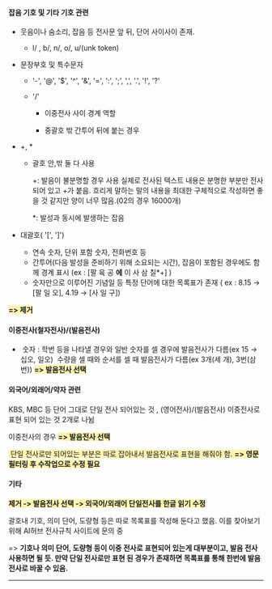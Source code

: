 #### 잡음 기호 및 기타 기호 관련

- 웃음이나 숨소리, 잡음 등 전사문 앞 뒤, 단어 사이사이 존재.

  - l/ , b/, n/, o/, u/(unk token)

    

- 문장부호 및 특수문자

  - '-', '@', '$', '^', '&', '=', ':', ';', ',', '.', '!', '?'

  - '/' 

    - 이중전사 사이 경계 역할

    - 중괄호 밖 간투어 뒤에 붙는 경우

      

- +, *

  - 괄호 안,밖 둘 다 사용

    +: 발음이 불분명할 경우 사용
        실제로 전사된 텍스트 내용은 분명한 부분만 전사되어 있고 +가 붙음. 
         흐리게 말하는 말의 내용을 최대한 구체적으로 작성하면 좋을 것 같지만 양이 너무 많음.(02의 경우 16000개) 

    *: 발성과 동시에 발생하는 잡음 

    

- 대괄호( '[', ']')

  - 연속 숫자, 단위 포함 숫자, 전화번호 등
  - 간투어(다음 발성을 준비하기 위해 소요되는 시간), 잡음이 포함된 경우에도 함께 경계 표시 (ex :  [팔 육 공 **에** 이 사 삼 칠*+] )
  - 숫자만으로 이루어진 기념일 등 특정 단어에 대한 목록표가 존재 ( ex : 8.15 -> [팔 일 오], 4.19 -> [사 일 구])

<span style='background-color: #fff5b1'>**=> 제거**</span>



#### 이중전사(철자전사)/(발음전사) 

- ​	숫자 : 학번 등을 나타낼 경우와 일반 숫자를 셀 경우에 발음전사가 다름(ex 15 -> 십오, 일오)
  ​               수량을 셀 때와 순서를 셀 때 발음전사가 다름(ex 3개(세 개), 3번(삼 번)) <span style='background-color: #fff5b1'>**=> 발음전사 선택**</span>



#### 외국어/외래어/약자 관련

KBS, MBC 등 단어 그대로 단일 전사 되어있는 것 , (영어전사)/(발음전사) 이중전사로 표현 되어 있는 것 2개로 나뉨

이중전사의 경우 <span style='background-color: #fff5b1'>**=> 발음전사 선택**</span>

<span style='background-color: #fff5b1'> 단일 전사로만 되어있는 부분은 따로 잡아내서 발음전사로 표현을 해줘야 함. **=> 영문 필터링 후 수작업으로 수정 필요**</span>



#### 기타

<span style='background-color: #fff5b1'>**제거 -> 발음전사 선택 -> 외국어/외래어 단일전사를 한글 읽기 수정**</span> 

괄호내 기호, 의미 단어, 도량형 등은 따로  목록표를 작성해 둔다고 했음. 이를 찾아보기 위해 AI허브 전사규칙 사이트에 문의 중

 => **기호나 의미 단어, 도량형 등이 이중 전사로 표현되어 있는게 대부분이고, 발음 전사 사용하면 될 듯. 만약 단일 전사로만 표현 된 경우가 존재하면 목록표를 통해 한번에 발음 전사로 바꿀 수 있음.**

--------















